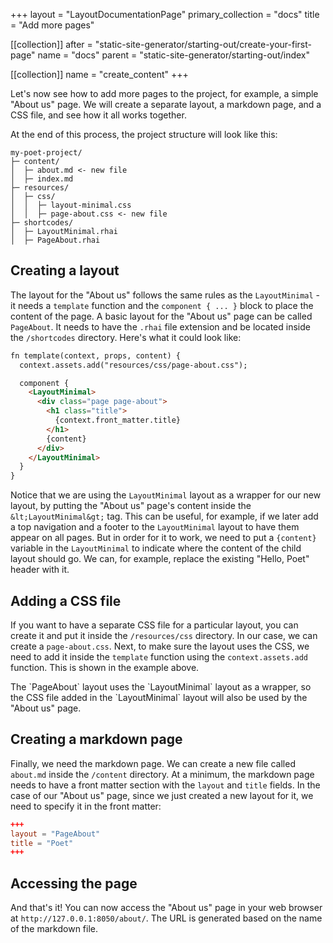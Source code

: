 +++
layout = "LayoutDocumentationPage"
primary_collection = "docs"
title = "Add more pages"

[[collection]]
after = "static-site-generator/starting-out/create-your-first-page"
name = "docs"
parent = "static-site-generator/starting-out/index"

[[collection]]
name = "create_content"
+++

Let's now see how to add more pages to the project, for example, a simple "About us" page. We will create a separate layout, a markdown page, and a CSS file, and see how it all works together.

At the end of this process, the project structure will look like this:

```
my-poet-project/
├─ content/
│  ├─ about.md <- new file
│  ├─ index.md
├─ resources/
│  ├─ css/
│  │  ├─ layout-minimal.css
│  │  ├─ page-about.css <- new file
├─ shortcodes/
│  ├─ LayoutMinimal.rhai
│  ├─ PageAbout.rhai
```

## Creating a layout

The layout for the "About us" follows the same rules as the `LayoutMinimal` - it needs a `template` function and the `component { ... }` block to place the content of the page. A basic layout for the "About us" page can be called `PageAbout`. It needs to have the `.rhai` file extension and be located inside the `/shortcodes` directory. Here's what it could look like:

```html label:"rhai"
fn template(context, props, content) {
  context.assets.add("resources/css/page-about.css");

  component {
    <LayoutMinimal>
      <div class="page page-about">
        <h1 class="title">
          {context.front_matter.title}
        </h1>
        {content}
      </div>
    </LayoutMinimal>
  }
}
```

Notice that we are using the `LayoutMinimal` layout as a wrapper for our new layout, by putting the "About us" page's content inside the `&lt;LayoutMinimal&gt;` tag. This can be useful, for example, if we later add a top navigation and a footer to the `LayoutMinimal` layout to have them appear on all pages. But in order for it to work, we need to put a `{content}` variable in the `LayoutMinimal` to indicate where the content of the child layout should go. We can, for example, replace the existing "Hello, Poet" header with it.

## Adding a CSS file

If you want to have a separate CSS file for a particular layout, you can create it and put it inside the `/resources/css` directory. In our case, we can create a `page-about.css`. Next, to make sure the layout uses the CSS, we need to add it inside the `template` function using the `context.assets.add` function. This is shown in the example above.

<Note>
    The `PageAbout` layout uses the `LayoutMinimal` layout as a wrapper, so the CSS file added in the `LayoutMinimal` layout will also be used by the "About us" page.
</Note>

## Creating a markdown page

Finally, we need the markdown page. We can create a new file called `about.md` inside the `/content` directory. At a minimum, the markdown page needs to have a front matter section with the `layout` and `title` fields. In the case of our "About us" page, since we just created a new layout for it, we need to specify it in the front matter:

```toml
+++
layout = "PageAbout"
title = "Poet"
+++
```

## Accessing the page
And that's it! You can now access the "About us" page in your web browser at `http://127.0.0.1:8050/about/`. The URL is generated based on the name of the markdown file.
